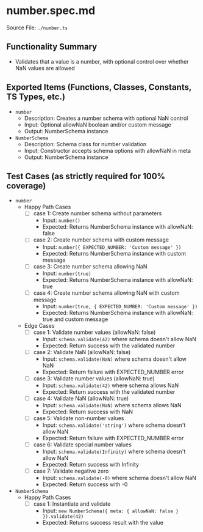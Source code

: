 # number.spec.md

Source File: `./number.ts`

## Functionality Summary
- Validates that a value is a number, with optional control over whether NaN values are allowed

## Exported Items (Functions, Classes, Constants, TS Types, etc.)
- `number`
  - Description: Creates a number schema with optional NaN control
  - Input: Optional allowNaN boolean and/or custom message
  - Output: NumberSchema instance
- `NumberSchema`
  - Description: Schema class for number validation
  - Input: Constructor accepts schema options with allowNaN in meta
  - Output: NumberSchema instance

## Test Cases (as strictly required for 100% coverage)
- `number`
  - Happy Path Cases
    - [ ] case 1: Create number schema without parameters
      - Input: `number()`
      - Expected: Returns NumberSchema instance with allowNaN: false
    - [ ] case 2: Create number schema with custom message
      - Input: `number({ EXPECTED_NUMBER: 'Custom message' })`
      - Expected: Returns NumberSchema instance with custom message
    - [ ] case 3: Create number schema allowing NaN
      - Input: `number(true)`
      - Expected: Returns NumberSchema instance with allowNaN: true
    - [ ] case 4: Create number schema allowing NaN with custom message
      - Input: `number(true, { EXPECTED_NUMBER: 'Custom message' })`
      - Expected: Returns NumberSchema instance with allowNaN: true and custom message
  - Edge Cases
    - [ ] case 1: Validate number values (allowNaN: false)
      - Input: `schema.validate(42)` where schema doesn't allow NaN
      - Expected: Return success with the validated number
    - [ ] case 2: Validate NaN (allowNaN: false)
      - Input: `schema.validate(NaN)` where schema doesn't allow NaN
      - Expected: Return failure with EXPECTED_NUMBER error
    - [ ] case 3: Validate number values (allowNaN: true)
      - Input: `schema.validate(42)` where schema allows NaN
      - Expected: Return success with the validated number
    - [ ] case 4: Validate NaN (allowNaN: true)
      - Input: `schema.validate(NaN)` where schema allows NaN
      - Expected: Return success with NaN
    - [ ] case 5: Validate non-number values
      - Input: `schema.validate('string')` where schema doesn't allow NaN
      - Expected: Return failure with EXPECTED_NUMBER error
    - [ ] case 6: Validate special number values
      - Input: `schema.validate(Infinity)` where schema doesn't allow NaN
      - Expected: Return success with Infinity
    - [ ] case 7: Validate negative zero
      - Input: `schema.validate(-0)` where schema doesn't allow NaN
      - Expected: Return success with -0
- `NumberSchema`
  - Happy Path Cases
    - [ ] case 1: Instantiate and validate
      - Input: `new NumberSchema({ meta: { allowNaN: false } }).validate(42)`
      - Expected: Returns success result with the value
